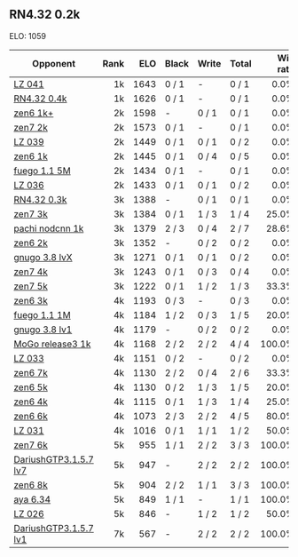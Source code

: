 ## RN4.32 0.2k ##

ELO: 1059

Opponent | Rank | ELO | Black | Write | Total | Win rate
---------|-----:|----:|-------|-------|-------|-------:
[LZ 041](LZ%20041.md) | 1k | 1643 | 0 / 1 | - | 0 / 1 | 0.0%
[RN4.32 0.4k](RN4.32%200.4k.md) | 1k | 1626 | 0 / 1 | - | 0 / 1 | 0.0%
[zen6 1k+](zen6%201k+.md) | 2k | 1598 | - | 0 / 1 | 0 / 1 | 0.0%
[zen7 2k](zen7%202k.md) | 2k | 1573 | 0 / 1 | - | 0 / 1 | 0.0%
[LZ 039](LZ%20039.md) | 2k | 1449 | 0 / 1 | 0 / 1 | 0 / 2 | 0.0%
[zen6 1k](zen6%201k.md) | 2k | 1445 | 0 / 1 | 0 / 4 | 0 / 5 | 0.0%
[fuego 1.1 5M](fuego%201.1%205M.md) | 2k | 1434 | 0 / 1 | - | 0 / 1 | 0.0%
[LZ 036](LZ%20036.md) | 2k | 1433 | 0 / 1 | 0 / 1 | 0 / 2 | 0.0%
[RN4.32 0.3k](RN4.32%200.3k.md) | 3k | 1388 | - | 0 / 1 | 0 / 1 | 0.0%
[zen7 3k](zen7%203k.md) | 3k | 1384 | 0 / 1 | 1 / 3 | 1 / 4 | 25.0%
[pachi nodcnn 1k](pachi%20nodcnn%201k.md) | 3k | 1379 | 2 / 3 | 0 / 4 | 2 / 7 | 28.6%
[zen6 2k](zen6%202k.md) | 3k | 1352 | - | 0 / 2 | 0 / 2 | 0.0%
[gnugo 3.8 lvX](gnugo%203.8%20lvX.md) | 3k | 1271 | 0 / 1 | 0 / 1 | 0 / 2 | 0.0%
[zen7 4k](zen7%204k.md) | 3k | 1243 | 0 / 1 | 0 / 3 | 0 / 4 | 0.0%
[zen7 5k](zen7%205k.md) | 3k | 1222 | 0 / 1 | 1 / 2 | 1 / 3 | 33.3%
[zen6 3k](zen6%203k.md) | 4k | 1193 | 0 / 3 | - | 0 / 3 | 0.0%
[fuego 1.1 1M](fuego%201.1%201M.md) | 4k | 1184 | 1 / 2 | 0 / 3 | 1 / 5 | 20.0%
[gnugo 3.8 lv1](gnugo%203.8%20lv1.md) | 4k | 1179 | - | 0 / 2 | 0 / 2 | 0.0%
[MoGo release3 1k](MoGo%20release3%201k.md) | 4k | 1168 | 2 / 2 | 2 / 2 | 4 / 4 | 100.0%
[LZ 033](LZ%20033.md) | 4k | 1151 | 0 / 2 | - | 0 / 2 | 0.0%
[zen6 7k](zen6%207k.md) | 4k | 1130 | 2 / 2 | 0 / 4 | 2 / 6 | 33.3%
[zen6 5k](zen6%205k.md) | 4k | 1130 | 0 / 2 | 1 / 3 | 1 / 5 | 20.0%
[zen6 4k](zen6%204k.md) | 4k | 1115 | 0 / 1 | 1 / 3 | 1 / 4 | 25.0%
[zen6 6k](zen6%206k.md) | 4k | 1073 | 2 / 3 | 2 / 2 | 4 / 5 | 80.0%
[LZ 031](LZ%20031.md) | 4k | 1016 | 0 / 1 | 1 / 1 | 1 / 2 | 50.0%
[zen7 6k](zen7%206k.md) | 5k | 955 | 1 / 1 | 2 / 2 | 3 / 3 | 100.0%
[DariushGTP3.1.5.7 lv7](DariushGTP3.1.5.7%20lv7.md) | 5k | 947 | - | 2 / 2 | 2 / 2 | 100.0%
[zen6 8k](zen6%208k.md) | 5k | 904 | 2 / 2 | 1 / 1 | 3 / 3 | 100.0%
[aya 6.34](aya%206.34.md) | 5k | 849 | 1 / 1 | - | 1 / 1 | 100.0%
[LZ 026](LZ%20026.md) | 5k | 846 | - | 1 / 2 | 1 / 2 | 50.0%
[DariushGTP3.1.5.7 lv1](DariushGTP3.1.5.7%20lv1.md) | 7k | 567 | - | 2 / 2 | 2 / 2 | 100.0%
